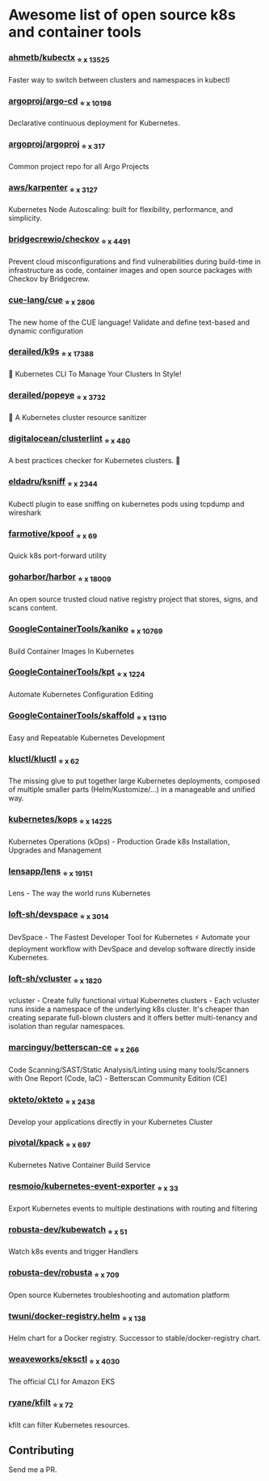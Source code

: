 # Awesome list of open source k8s and container tools

### [ahmetb/kubectx](https://github.com/ahmetb/kubectx) <sub>⭐️ x 13525</sup>
Faster way to switch between clusters and namespaces in kubectl
### [argoproj/argo-cd](https://github.com/argoproj/argo-cd) <sub>⭐️ x 10198</sup>
Declarative continuous deployment for Kubernetes.
### [argoproj/argoproj](https://github.com/argoproj/argoproj) <sub>⭐️ x 317</sup>
Common project repo for all Argo Projects
### [aws/karpenter](https://github.com/aws/karpenter) <sub>⭐️ x 3127</sup>
Kubernetes Node Autoscaling: built for flexibility, performance, and simplicity.
### [bridgecrewio/checkov](https://github.com/bridgecrewio/checkov) <sub>⭐️ x 4491</sup>
Prevent cloud misconfigurations and find vulnerabilities during build-time in infrastructure as code, container images and open source packages with Checkov by Bridgecrew.
### [cue-lang/cue](https://github.com/cue-lang/cue) <sub>⭐️ x 2806</sup>
The new home of the CUE language! Validate and define text-based and dynamic configuration
### [derailed/k9s](https://github.com/derailed/k9s) <sub>⭐️ x 17388</sup>
🐶 Kubernetes CLI To Manage Your Clusters In Style!
### [derailed/popeye](https://github.com/derailed/popeye) <sub>⭐️ x 3732</sup>
👀 A Kubernetes cluster resource sanitizer
### [digitalocean/clusterlint](https://github.com/digitalocean/clusterlint) <sub>⭐️ x 480</sup>
A best practices checker for Kubernetes clusters. 🤠
### [eldadru/ksniff](https://github.com/eldadru/ksniff) <sub>⭐️ x 2344</sup>
Kubectl plugin to ease sniffing on kubernetes pods using tcpdump and wireshark
### [farmotive/kpoof](https://github.com/farmotive/kpoof) <sub>⭐️ x 69</sup>
Quick k8s port-forward utility
### [goharbor/harbor](https://github.com/goharbor/harbor) <sub>⭐️ x 18009</sup>
An open source trusted cloud native registry project that stores, signs, and scans content.
### [GoogleContainerTools/kaniko](https://github.com/GoogleContainerTools/kaniko) <sub>⭐️ x 10769</sup>
Build Container Images In Kubernetes
### [GoogleContainerTools/kpt](https://github.com/GoogleContainerTools/kpt) <sub>⭐️ x 1224</sup>
Automate Kubernetes Configuration Editing
### [GoogleContainerTools/skaffold](https://github.com/GoogleContainerTools/skaffold) <sub>⭐️ x 13110</sup>
Easy and Repeatable Kubernetes Development
### [kluctl/kluctl](https://github.com/kluctl/kluctl) <sub>⭐️ x 62</sup>
The missing glue to put together large Kubernetes deployments, composed of multiple smaller parts (Helm/Kustomize/...) in a manageable and unified way.
### [kubernetes/kops](https://github.com/kubernetes/kops) <sub>⭐️ x 14225</sup>
Kubernetes Operations (kOps) - Production Grade k8s Installation, Upgrades and Management
### [lensapp/lens](https://github.com/lensapp/lens) <sub>⭐️ x 19151</sup>
Lens - The way the world runs Kubernetes
### [loft-sh/devspace](https://github.com/loft-sh/devspace) <sub>⭐️ x 3014</sup>
DevSpace - The Fastest Developer Tool for Kubernetes ⚡ Automate your deployment workflow with DevSpace and develop software directly inside Kubernetes.
### [loft-sh/vcluster](https://github.com/loft-sh/vcluster) <sub>⭐️ x 1820</sup>
vcluster - Create fully functional virtual Kubernetes clusters - Each vcluster runs inside a namespace of the underlying k8s cluster. It's cheaper than creating separate full-blown clusters and it offers better multi-tenancy and isolation than regular namespaces.
### [marcinguy/betterscan-ce](https://github.com/marcinguy/betterscan-ce) <sub>⭐️ x 266</sup>
Code Scanning/SAST/Static Analysis/Linting using many tools/Scanners with One Report (Code, IaC) - Betterscan Community Edition (CE)
### [okteto/okteto](https://github.com/okteto/okteto) <sub>⭐️ x 2438</sup>
Develop your applications directly in your Kubernetes Cluster
### [pivotal/kpack](https://github.com/pivotal/kpack) <sub>⭐️ x 697</sup>
Kubernetes Native Container Build Service
### [resmoio/kubernetes-event-exporter](https://github.com/resmoio/kubernetes-event-exporter) <sub>⭐️ x 33</sup>
Export Kubernetes events to multiple destinations with routing and filtering
### [robusta-dev/kubewatch](https://github.com/robusta-dev/kubewatch) <sub>⭐️ x 51</sup>
Watch k8s events and trigger Handlers
### [robusta-dev/robusta](https://github.com/robusta-dev/robusta) <sub>⭐️ x 709</sup>
Open source Kubernetes troubleshooting and automation platform
### [twuni/docker-registry.helm](https://github.com/twuni/docker-registry.helm) <sub>⭐️ x 138</sup>
Helm chart for a Docker registry. Successor to stable/docker-registry chart.
### [weaveworks/eksctl](https://github.com/weaveworks/eksctl) <sub>⭐️ x 4030</sup>
The official CLI for Amazon EKS
### [ryane/kfilt](https://github.com/ryane/kfilt) <sub>⭐️ x 72</sup>
kfilt can filter Kubernetes resources.

## Contributing

Send me a PR.


